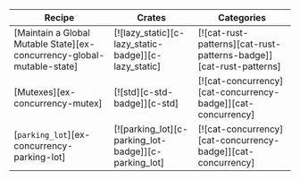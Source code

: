 | Recipe | Crates | Categories |
|---|---|---|
| [Maintain a Global Mutable State][ex-concurrency-global-mutable-state] | [![lazy_static][c-lazy_static-badge]][c-lazy_static] | [![cat-rust-patterns][cat-rust-patterns-badge]][cat-rust-patterns] |
| [Mutexes][ex-concurrency-mutex] | [![std][c-std-badge]][c-std] | [![cat-concurrency][cat-concurrency-badge]][cat-concurrency] |
| [`parking_lot`][ex-concurrency-parking-lot] | [![parking_lot][c-parking_lot-badge]][c-parking_lot] | [![cat-concurrency][cat-concurrency-badge]][cat-concurrency] |
